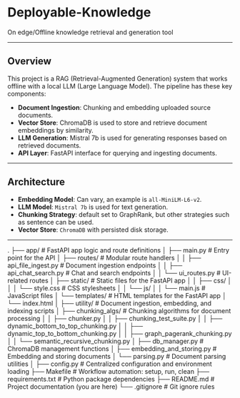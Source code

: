 # Deployable-Knowledge

On edge/Offline knowledge retrieval and generation tool

---

## Overview

This project is a RAG (Retrieval-Augmented Generation) system that works offline with a local LLM (Large Language Model). The pipeline has these key components:

- **Document Ingestion**: Chunking and embedding uploaded source documents.
- **Vector Store**: ChromaDB is used to store and retrieve document embeddings by similarity.
- **LLM Generation**: Mistral 7b is used for generating responses based on retrieved documents.
- **API Layer**: FastAPI interface for querying and ingesting documents.

---

## Architecture

- **Embedding Model**: Can vary, an example is `all-MiniLM-L6-v2`.
- **LLM Model**: `Mistral 7b` is used for text generation.
- **Chunking Strategy**: default set to GraphRank, but other strategies such as sentence can be used.
- **Vector Store**: `ChromaDB` with persisted disk storage.

---

.
├── app/                               # FastAPI app logic and route definitions
│   ├── main.py                        # Entry point for the API
│   ├── routes/                        # Modular route handlers
│   │   ├── api_file_ingest.py        # Document ingestion endpoints
│   │   ├── api_chat_search.py        # Chat and search endpoints
│   │   └── ui_routes.py              # UI-related routes
│   ├── static/                       # Static files for the FastAPI app
│   │   ├── css/
│   │   │   └── style.css             # CSS stylesheets
│   │   └── js/
│   │       └── main.js               # JavaScript files
│   └── templates/                    # HTML templates for the FastAPI app
│       └── index.html
│
├── utility/                           # Document ingestion, embedding, and indexing scripts
│   ├── chunking_algs/                # Chunking algorithms for document processing
│   │   ├── chunker.py
│   │   ├── chunking_test_suite.py
│   │   ├── dynamic_bottom_to_top_chunking.py
│   │   ├── dynamic_top_to_bottom_chunking.py
│   │   ├── graph_pagerank_chunking.py
│   │   └── semantic_recursive_chunking.py
│   ├── db_manager.py                 # ChromaDB management functions
│   ├── embedding_and_storing.py      # Embedding and storing documents
│   └── parsing.py                    # Document parsing utilities
│
├── config.py                         # Centralized configuration and environment loading
├── Makefile                          # Workflow automation: setup, run, clean
├── requirements.txt                  # Python package dependencies
├── README.md                         # Project documentation (you are here)
└── .gitignore                        # Git ignore rules